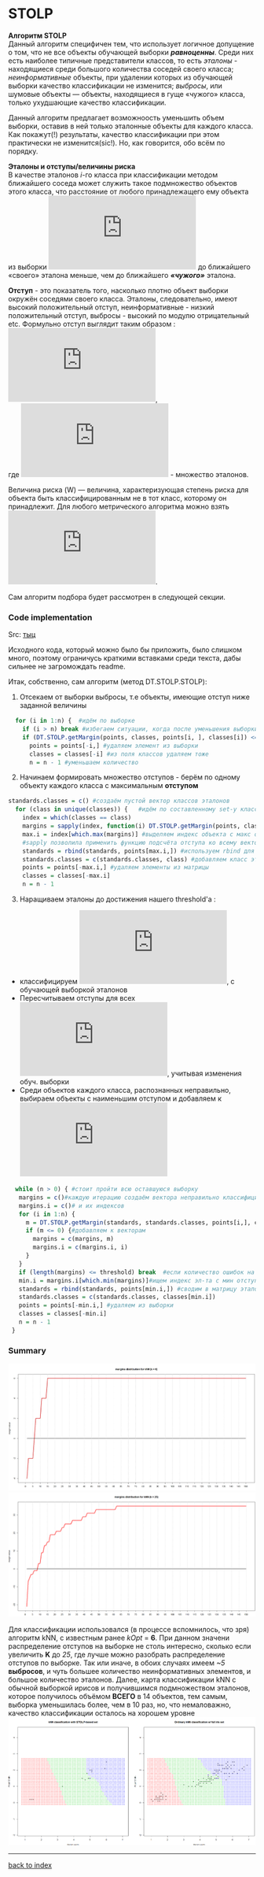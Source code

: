 # STOLP

**Алгоритм STOLP**  
Данный алгоритм специфичен тем, что использует логичное допущение о том, что не все объекты обучающей выборки ***равноценны***. Среди них есть наиболее типичные представители классов, то есть _эталоны_ - находящиеся среди большого количества соседей своего класса; _неинформативные_ объекты, при удалении которых из обучающей выборки качество классификации не изменится; _выбросы_, или шумовые объекты — объекты, находящиеся в гуще «чужого» класса, только ухудшающие качество классификации.  

Данный алгоритм предлагает возможноость уменьшить объем выборки, оставив в ней только эталонные объекты для каждого класса. Как покажут(!) результаты, качество классификации при этом практически не изменится(sic!). Но, как говорится, обо всём по порядку.

**Эталоны и отступы/величины риска**  
В качестве эталонов _i_-го класса при классификации методом ближайшего соседа может служить такое подмножество объектов этого класса, что расстояние от любого принадлежащего ему объекта из выборки ![](https://latex.codecogs.com/gif.latex?X%5El)  до ближайшего «своего» эталона меньше, чем до ближайшего **_«чужого»_** эталона.  

**Отступ** - это показатель того, насколько плотно объект выборки окружён соседями своего класса. Эталоны, следовательно, имеют высокий положительный отступ, неинформативные - низкий положительный отступ, выбросы - высокий по модулю отрицательный etc. Формульно отступ выглядит таким образом : ![](https://latex.codecogs.com/gif.latex?M%28x_i%2C%5COmega%20%29%20%3D%20%5CGamma%20y_i%20-%20%5Cmax_%7By%5Cepsilon%20Y%5Cy_i%20%7D%5CGamma_y%28x_i%29),  
где ![](https://latex.codecogs.com/gif.latex?%5COmega) - множество эталонов.  

Величина риска (W) — величина, характеризующая степень риска для объекта быть классифицированным не в тот класс, которому он принадлежит. Для любого метрического алгоритма можно взять ![](https://latex.codecogs.com/gif.latex?W%28x_i%29%20%3D%20-M%28x_i%2C%5COmega%29). 

Сам алгоритм подбора будет рассмотрен в следующей секции.

### Code implementation

Src: [тыц](../STOLP.R)

Исходного кода, который можно было бы приложить, было слишком много, поэтому ограничусь краткими вставками среди текста, дабы сильнее не загромождать readme.

Итак, собственно, сам алгоритм (метод DT.STOLP.STOLP):
1) Отсекаем от выборки выбросы, т.е объекты, имеющие отступ ниже заданной величины
```R
  for (i in 1:n) {  #идём по выборке
    if (i > n) break #избегаем ситуации, когда после уменьшения выборки итератор окажется больше
    if (DT.STOLP.getMargin(points, classes, points[i, ], classes[i]) <= noises) { #получаем отступ элемента
      points = points[-i,] #удаляем элемент из выборки
      classes = classes[-i] #из поля классов удаляем тоже
      n = n - 1 #уменьшаем количество
```  
2) Начинаем формировать множество отступов - берём по одному объекту каждого класса с максимальным **отступом**
```R
standards.classes = c() #создаём пустой вектор классов эталонов
  for (class in unique(classes)) {   #идём по составленному set-у классов
    index = which(classes == class)
    margins = sapply(index, function(i) DT.STOLP.getMargin(points, classes, points[i,], class)) 
    max.i = index[which.max(margins)] #выделяем индекс объекта с макс отступом
    #sapply позволила применить функцию подсчёта отступа ко всему вектору index
    standards = rbind(standards, points[max.i,]) #используем rbind для объединения строк матрицы, столбцы одинаковые
    standards.classes = c(standards.classes, class) #добавляем класс этой итерации к вектору
    points = points[-max.i,] #удаляем элементы из матрицы
    classes = classes[-max.i]
    n = n - 1
  ```  
3) Наращиваем эталоны до достижения нашего threshold'а :
 - классифицируем ![](https://latex.codecogs.com/gif.latex?X%5El), с обучающей выборкой эталонов  
 - Пересчитываем отступы для всех ![](https://latex.codecogs.com/gif.latex?X%5El/%5COmega), учитывая изменения обуч. выборки  
 - Среди объектов каждого класса, распознанных неправильно, выбираем объекты с наименьшим отступом и добавляем к ![](https://latex.codecogs.com/gif.latex?%5COmega)
 ```R
   while (n > 0) { #стоит пройти всю оставшуюся выборку
    margins = c()#каждую итерацию создаём вектора неправильно классифицируемых эл - тов
    margins.i = c()# и их индексов
    for (i in 1:n) {
      m = DT.STOLP.getMargin(standards, standards.classes, points[i,], classes[i])
      if (m <= 0) {#добавляем к векторам
        margins = c(margins, m)
        margins.i = c(margins.i, i)
      }
    }
    if (length(margins) <= threshold) break  #если количество ошибок на выборке меньше
    min.i = margins.i[which.min(margins)]#ищем индекс эл-та с мин отступом
    standards = rbind(standards, points[min.i,]) #сводим в матрицу эталонов строку с этим элементом
    standards.classes = c(standards.classes, classes[min.i]) 
    points = points[-min.i,] #удаляем из выборки
    classes = classes[-min.i]
    n = n - 1
  }
  ```
### Summary
![](pics/STOLP_m.png)
![](pics/STOLP_lar.png)

Для классификации использовался (в процессе вспомнилось, что зря) алгоритм kNN, с известным ранее _kOpt_ = **6**. При данном значени распределение отступов на выборке не столь интересно, сколько если увеличить **K** до _25_, где лучше можно разобрать распределение отступов по выборке. Так или иначе, в обоих случаях имеем _~5_ **выбросов**, и чуть большее количество неинформативных элементов, и большое количество эталонов. Далее, карта классификации kNN с обычной выборкой ирисов и получившимся подмножеством эталонов, которое получилось объёмом **ВСЕГО** в 14 объектов, тем самым, выборка уменьшилась более, чем в 10 раз, но, что немаловажно, качество классификации осталось на хорошем уровне
![](pics/STOLP_comparison.png)


----

[back to index](../README.md)



